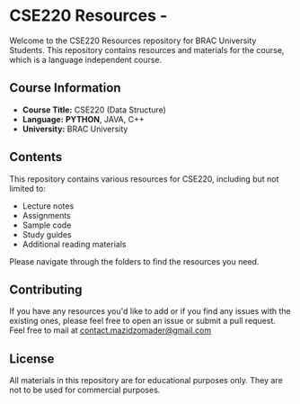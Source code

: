# CSE220 Resources - 

Welcome to the CSE220 Resources repository for BRAC University Students. This repository contains resources and materials for the course, which is a language independent course.

## Course Information

- **Course Title:** CSE220 (Data Structure)
- **Language:** **PYTHON**, JAVA, C++
- **University:** BRAC University

## Contents

This repository contains various resources for CSE220, including but not limited to:

- Lecture notes
- Assignments
- Sample code
- Study guides
- Additional reading materials

Please navigate through the folders to find the resources you need.

## Contributing

If you have any resources you'd like to add or if you find any issues with the existing ones, please feel free to open an issue or submit a pull request.
Feel free to mail at contact.mazidzomader@gmail.com

## License

All materials in this repository are for educational purposes only. They are not to be used for commercial purposes.
